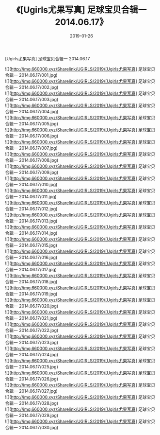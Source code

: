 ﻿---
layout: post
title:  《[Ugirls尤果写真] 足球宝贝合辑一 2014.06.17》
date:   2019-01-26
img: http://img.660000.xyz/Sharelink/UGIRLS/2019/[Ugirls尤果写真] 足球宝贝合辑一 2014.06.17/000.jpg
categories: [美女, 清纯, 唯美]
---

[Ugirls尤果写真] 足球宝贝合辑一 2014.06.17

 ![](http://img.660000.xyz/Sharelink/UGIRLS/2019/[Ugirls尤果写真] 足球宝贝合辑一 2014.06.17/001.jpg) <br>![](http://img.660000.xyz/Sharelink/UGIRLS/2019/[Ugirls尤果写真] 足球宝贝合辑一 2014.06.17/002.jpg) <br>![](http://img.660000.xyz/Sharelink/UGIRLS/2019/[Ugirls尤果写真] 足球宝贝合辑一 2014.06.17/003.jpg) <br>![](http://img.660000.xyz/Sharelink/UGIRLS/2019/[Ugirls尤果写真] 足球宝贝合辑一 2014.06.17/004.jpg) <br>![](http://img.660000.xyz/Sharelink/UGIRLS/2019/[Ugirls尤果写真] 足球宝贝合辑一 2014.06.17/005.jpg) <br>![](http://img.660000.xyz/Sharelink/UGIRLS/2019/[Ugirls尤果写真] 足球宝贝合辑一 2014.06.17/006.jpg) <br>![](http://img.660000.xyz/Sharelink/UGIRLS/2019/[Ugirls尤果写真] 足球宝贝合辑一 2014.06.17/007.jpg) <br>![](http://img.660000.xyz/Sharelink/UGIRLS/2019/[Ugirls尤果写真] 足球宝贝合辑一 2014.06.17/008.jpg) <br>![](http://img.660000.xyz/Sharelink/UGIRLS/2019/[Ugirls尤果写真] 足球宝贝合辑一 2014.06.17/009.jpg) <br>![](http://img.660000.xyz/Sharelink/UGIRLS/2019/[Ugirls尤果写真] 足球宝贝合辑一 2014.06.17/010.jpg) <br>![](http://img.660000.xyz/Sharelink/UGIRLS/2019/[Ugirls尤果写真] 足球宝贝合辑一 2014.06.17/011.jpg) <br>![](http://img.660000.xyz/Sharelink/UGIRLS/2019/[Ugirls尤果写真] 足球宝贝合辑一 2014.06.17/012.jpg) <br>![](http://img.660000.xyz/Sharelink/UGIRLS/2019/[Ugirls尤果写真] 足球宝贝合辑一 2014.06.17/013.jpg) <br>![](http://img.660000.xyz/Sharelink/UGIRLS/2019/[Ugirls尤果写真] 足球宝贝合辑一 2014.06.17/014.jpg) <br>![](http://img.660000.xyz/Sharelink/UGIRLS/2019/[Ugirls尤果写真] 足球宝贝合辑一 2014.06.17/015.jpg) <br>![](http://img.660000.xyz/Sharelink/UGIRLS/2019/[Ugirls尤果写真] 足球宝贝合辑一 2014.06.17/016.jpg) <br>![](http://img.660000.xyz/Sharelink/UGIRLS/2019/[Ugirls尤果写真] 足球宝贝合辑一 2014.06.17/017.jpg) <br>![](http://img.660000.xyz/Sharelink/UGIRLS/2019/[Ugirls尤果写真] 足球宝贝合辑一 2014.06.17/018.jpg) <br>![](http://img.660000.xyz/Sharelink/UGIRLS/2019/[Ugirls尤果写真] 足球宝贝合辑一 2014.06.17/019.jpg) <br>![](http://img.660000.xyz/Sharelink/UGIRLS/2019/[Ugirls尤果写真] 足球宝贝合辑一 2014.06.17/020.jpg) <br>![](http://img.660000.xyz/Sharelink/UGIRLS/2019/[Ugirls尤果写真] 足球宝贝合辑一 2014.06.17/021.jpg) <br>![](http://img.660000.xyz/Sharelink/UGIRLS/2019/[Ugirls尤果写真] 足球宝贝合辑一 2014.06.17/022.jpg) <br>![](http://img.660000.xyz/Sharelink/UGIRLS/2019/[Ugirls尤果写真] 足球宝贝合辑一 2014.06.17/023.jpg) <br>![](http://img.660000.xyz/Sharelink/UGIRLS/2019/[Ugirls尤果写真] 足球宝贝合辑一 2014.06.17/024.jpg) <br>![](http://img.660000.xyz/Sharelink/UGIRLS/2019/[Ugirls尤果写真] 足球宝贝合辑一 2014.06.17/025.jpg) <br>![](http://img.660000.xyz/Sharelink/UGIRLS/2019/[Ugirls尤果写真] 足球宝贝合辑一 2014.06.17/026.jpg) <br>![](http://img.660000.xyz/Sharelink/UGIRLS/2019/[Ugirls尤果写真] 足球宝贝合辑一 2014.06.17/027.jpg) <br>![](http://img.660000.xyz/Sharelink/UGIRLS/2019/[Ugirls尤果写真] 足球宝贝合辑一 2014.06.17/028.jpg) <br>![](http://img.660000.xyz/Sharelink/UGIRLS/2019/[Ugirls尤果写真] 足球宝贝合辑一 2014.06.17/029.jpg) <br>![](http://img.660000.xyz/Sharelink/UGIRLS/2019/[Ugirls尤果写真] 足球宝贝合辑一 2014.06.17/030.jpg) <br>